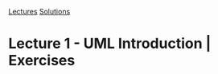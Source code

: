 [Lectures](../../../README.md#school-lectures)
[Solutions](../solution/README.md)

# Lecture 1 - UML Introduction | Exercises